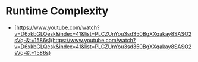 # Runtime Complexity

- [https://www.youtube.com/watch?v=D6xkbGLQesk&index=41&list=PLCZUnYou3sd350BgXXqakay8SASO2sVq-&t=1586s](https://www.youtube.com/watch?v=D6xkbGLQesk&index=41&list=PLCZUnYou3sd350BgXXqakay8SASO2sVq-&t=1586s)